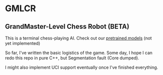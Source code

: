 # GMLCR
## GrandMaster-Level Chess Robot (BETA)

This is a terminal chess-playing AI. Check out our [pretrained models](https://drive.google.com/) (not yet implemented)

So far, I've written the basic logistics of the game. Some day, I hope I can redo this repo in pure C++, but Segmentation fault (Core dumped).

I might also implement UCI support eventually once I've finished everything.